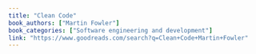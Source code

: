 ```yaml
---
title: "Clean Code"
book_authors: ["Martin Fowler"]
book_categories: ["Software engineering and development"]
link: "https://www.goodreads.com/search?q=Clean+Code+Martin+Fowler"
---
```

